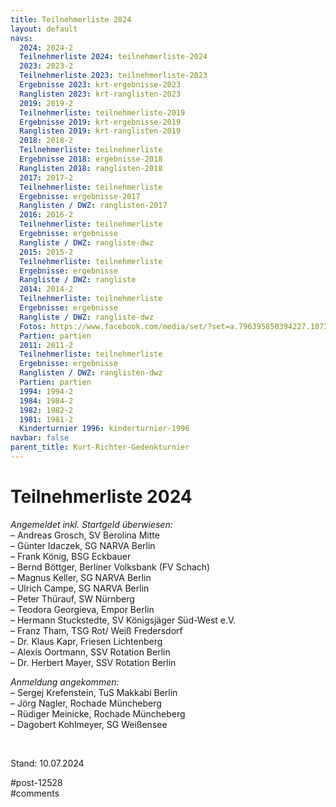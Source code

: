 ```yaml
---
title: Teilnehmerliste 2024 
layout: default
navs:
  2024: 2024-2
  Teilnehmerliste 2024: teilnehmerliste-2024
  2023: 2023-2
  Teilnehmerliste 2023: teilnehmerliste-2023
  Ergebnisse 2023: krt-ergebnisse-2023
  Ranglisten 2023: krt-ranglisten-2023
  2019: 2019-2
  Teilnehmerliste: teilnehmerliste-2019
  Ergebnisse 2019: krt-ergebnisse-2019
  Ranglisten 2019: krt-ranglisten-2019
  2018: 2018-2
  Teilnehmerliste: teilnehmerliste
  Ergebnisse 2018: ergebnisse-2018
  Ranglisten 2018: ranglisten-2018
  2017: 2017-2
  Teilnehmerliste: teilnehmerliste
  Ergebnisse: ergebnisse-2017
  Ranglisten / DWZ: ranglisten-2017
  2016: 2016-2
  Teilnehmerliste: teilnehmerliste
  Ergebnisse: ergebnisse
  Rangliste / DWZ: rangliste-dwz
  2015: 2015-2
  Teilnehmerliste: teilnehmerliste
  Ergebnisse: ergebnisse
  Rangliste / DWZ: rangliste
  2014: 2014-2
  Teilnehmerliste: teilnehmerliste
  Ergebnisse: ergebnisse
  Rangliste / DWZ: rangliste-dwz
  Fotos: https://www.facebook.com/media/set/?set=a.796395850394227.1073741841.214119148621903&type=1
  Partien: partien
  2011: 2011-2
  Teilnehmerliste: teilnehmerliste
  Ergebnisse: ergebnisse
  Ranglisten / DWZ: ranglisten-dwz
  Partien: partien
  1994: 1994-2
  1984: 1984-2
  1982: 1982-2
  1981: 1981-2
  Kinderturnier 1996: kinderturnier-1996
navbar: false
parent_title: Kurt-Richter-Gedenkturnier
---
```

<div class="post-12528 page type-page status-publish hentry" id="post-12528">
<h1 class="entry-title">Teilnehmerliste 2024</h1>
<div class="entry-content">
<p><em>Angemeldet inkl. Startgeld überwiesen:</em><br/>
– Andreas Grosch, SV Berolina Mitte<br/>
– Günter Idaczek, SG NARVA Berlin<br/>
– Frank König, BSG Eckbauer<br/>
– Bernd Böttger, Berliner Volksbank (FV Schach)<br/>
– Magnus Keller, SG NARVA Berlin<br/>
– Ulrich Campe, SG NARVA Berlin<br/>
– Peter Thürauf, SW Nürnberg<br/>
– Teodora Georgieva, Empor Berlin<br/>
– Hermann Stuckstedte, SV Königsjäger Süd-West e.V.<br/>
– Franz Tham, TSG Rot/ Weiß Fredersdorf<br/>
– Dr. Klaus Kapr, Friesen Lichtenberg<br/>
– Alexis Oortmann, SSV Rotation Berlin<br/>
– Dr. Herbert Mayer, SSV Rotation Berlin</p>
<p><em>Anmeldung angekommen:</em><br/>
– Sergej Krefenstein, TuS Makkabi Berlin<br/>
– Jörg Nagler, Rochade Müncheberg<br/>
– Rüdiger Meinicke, Rochade Müncheberg<br/>
– Dagobert Kohlmeyer, SG Weißensee</p>
<p> </p>
<p>Stand: 10.07.2024</p>
</div><!-- .entry-content -->
</div> #post-12528 
<div id="comments">
</div> #comments 
